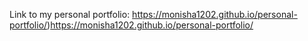 Link to my personal portfolio: https://monisha1202.github.io/personal-portfolio/)https://monisha1202.github.io/personal-portfolio/
